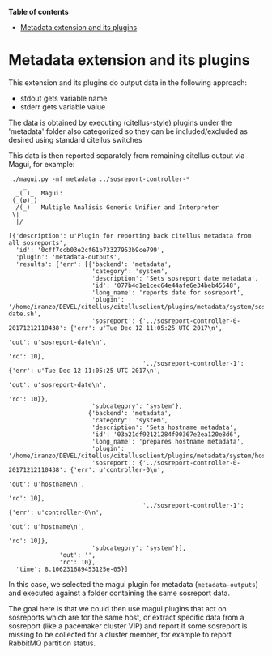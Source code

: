 **Table of contents**

<!-- TOC depthFrom:1 insertAnchor:false orderedList:false -->

- [Metadata extension and its plugins](#metadata-extension-and-its-plugins)

<!-- /TOC -->

# Metadata extension and its plugins

This extension and its plugins do output data in the following approach:

- stdout gets variable name
- stderr gets variable value

The data is obtained by executing (citellus-style) plugins under the 'metadata' folder also categorized so they can be included/excluded as desired using standard citellus switches

This data is then reported separately from remaining citellus output via Magui, for example:

```
 ./magui.py -mf metadata ../sosreport-controller-*
    _
  _( )_  Magui:
 (_(ø)_)
  /(_)   Multiple Analisis Generic Unifier and Interpreter
 \|
  |/

[{'description': u'Plugin for reporting back citellus metadata from all sosreports',
  'id': '0cff7ccb03e2cf61b73327953b9ce799',
  'plugin': 'metadata-outputs',
  'results': {'err': [{'backend': 'metadata',
                       'category': 'system',
                       'description': 'Sets sosreport date metadata',
                       'id': '077b4d1e1cec64e44afe6e34beb45548',
                       'long_name': 'reports date for sosreport',
                       'plugin': '/home/iranzo/DEVEL/citellus/citellusclient/plugins/metadata/system/sosreport-date.sh',
                       'sosreport': {'../sosreport-controller-0-20171212110438': {'err': u'Tue Dec 12 11:05:25 UTC 2017\n',
                                                                                  'out': u'sosreport-date\n',
                                                                                  'rc': 10},
                                     '../sosreport-controller-1': {'err': u'Tue Dec 12 11:05:25 UTC 2017\n',
                                                                   'out': u'sosreport-date\n',
                                                                   'rc': 10}},
                       'subcategory': 'system'},
                      {'backend': 'metadata',
                       'category': 'system',
                       'description': 'Sets hostname metadata',
                       'id': '03a21df92121284f00367e2ea120e8d6',
                       'long_name': 'prepares hostname metadata',
                       'plugin': '/home/iranzo/DEVEL/citellus/citellusclient/plugins/metadata/system/hostname.sh',
                       'sosreport': {'../sosreport-controller-0-20171212110438': {'err': u'controller-0\n',
                                                                                  'out': u'hostname\n',
                                                                                  'rc': 10},
                                     '../sosreport-controller-1': {'err': u'controller-0\n',
                                                                   'out': u'hostname\n',
                                                                   'rc': 10}},
                       'subcategory': 'system'}],
              'out': '',
              'rc': 10},
  'time': 8.106231689453125e-05}]
```

In this case, we selected the magui plugin for metadata (`metadata-outputs`) and executed against a folder containing the same sosreport data.

The goal here is that we could then use magui plugins that act on sosreports which are for the same host, or extract specific data from a sosreport (like a pacemaker cluster VIP) and report if some sosreport is missing to be collected for a cluster member, for example to report RabbitMQ partition status.
